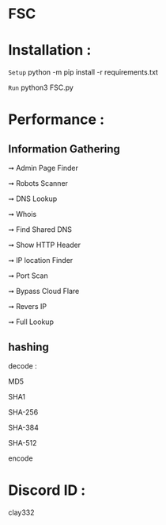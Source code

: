 # FSC

# Installation : 

`Setup` python -m pip install -r requirements.txt

`Run` python3 FSC.py

# Performance :


## Information Gathering
 

➞ Admin Page Finder


➞ Robots Scanner


➞ DNS Lookup


➞ Whois


➞ Find Shared DNS


➞ Show HTTP Header


➞ IP location Finder


➞ Port Scan


➞ Bypass Cloud Flare


➞ Revers IP


➞ Full Lookup

## hashing

decode : 

MD5


SHA1

 
SHA-256


SHA-384


SHA-512


encode

# Discord ID : 

clay332

